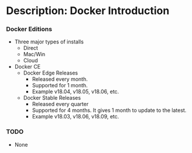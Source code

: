 # Description: Docker Introduction

### Docker Editions
* Three major types of installs
    - Direct
    - Mac/Win
    - Cloud
* Docker CE
    - Docker Edge Releases
        - Released every month.
        - Supported for 1 month. 
        - Example v18.04, v18.05, v18.06, etc.
    - Docker Stable Releases 
        - Released every quarter 
        - Supported for 4 months. It gives 1 month to update to the latest.
        - Example v18.03, v18.06, v18.09, etc. 

### TODO
* None
